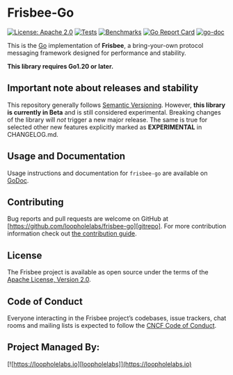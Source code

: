 # Frisbee-Go

[![License: Apache 2.0](https://img.shields.io/badge/License-Apache%202.0-brightgreen.svg)](https://www.apache.org/licenses/LICENSE-2.0)
[![Tests](https://github.com/loopholelabs/frisbee-go/actions/workflows/tests.yaml/badge.svg)](https://github.com/loopholelabs/frisbee-go/actions/workflows/tests.yaml)
[![Benchmarks](https://github.com/loopholelabs/frisbee-go/actions/workflows/benchmarks.yaml/badge.svg)](https://github.com/loopholelabs/frisbee-go/actions/workflows/benchmarks.yaml)
[![Go Report Card](https://goreportcard.com/badge/github.com/loopholelabs/frisbee-go)](https://goreportcard.com/report/github.com/loopholelabs/frisbee-go)
[![go-doc](https://godoc.org/github.com/loopholelabs/frisbee-go?status.svg)](https://godoc.org/github.com/loopholelabs/frisbee-go)

This is the [Go](http://golang.org) implementation of **Frisbee**, a bring-your-own
protocol messaging framework designed for performance and
stability.

**This library requires Go1.20 or later.**

## Important note about releases and stability

This repository generally follows [Semantic Versioning](https://semver.org/). However, **this library is currently in
Beta** and is still considered experimental. Breaking changes of the library will _not_ trigger a new major release. The
same is true for selected other new features explicitly marked as
**EXPERIMENTAL** in CHANGELOG.md.

## Usage and Documentation

Usage instructions and documentation for `frisbee-go` are available
on [GoDoc](https://godoc.org/github.com/loopholelabs/frisbee-go).

## Contributing

Bug reports and pull requests are welcome on GitHub at [https://github.com/loopholelabs/frisbee-go][gitrepo]. For more
contribution information check
out [the contribution guide](https://github.com/loopholelabs/frisbee-go/blob/main/CONTRIBUTING.md).

## License

The Frisbee project is available as open source under the terms of
the [Apache License, Version 2.0](http://www.apache.org/licenses/LICENSE-2.0).

## Code of Conduct

Everyone interacting in the Frisbee project’s codebases, issue trackers, chat rooms and mailing lists is expected to follow the [CNCF Code of Conduct](https://github.com/cncf/foundation/blob/main/code-of-conduct.md).

## Project Managed By:

[![https://loopholelabs.io][loopholelabs]](https://loopholelabs.io)

[gitrepo]: https://github.com/loopholelabs/frisbee-go
[loopholelabs]: https://cdn.loopholelabs.io/loopholelabs/LoopholeLabsLogo.svg
[loophomepage]: https://loopholelabs.io
